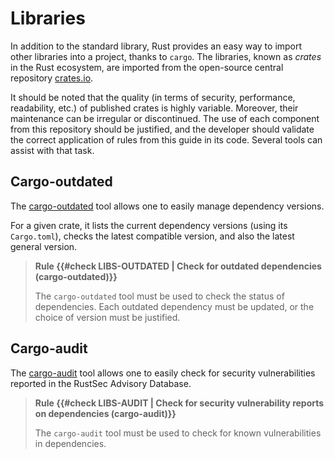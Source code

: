 # Libraries

In addition to the standard library, Rust provides an easy way to import other
libraries into a project, thanks to `cargo`. The libraries, known as *crates* in
the Rust ecosystem, are imported from the open-source central repository
[crates.io](https://crates.io).

It should be noted that the quality (in terms of security, performance,
readability, etc.) of published crates is highly variable. Moreover, their
maintenance can be irregular or discontinued. The use of each component from
this repository should be justified, and the developer should validate the
correct application of rules from this guide in its code. Several tools can
assist with that task.

## Cargo-outdated

The [cargo-outdated] tool allows one to easily manage dependency versions.

For a given crate, it lists the current dependency versions (using its
`Cargo.toml`), checks the latest compatible version, and also the latest general
version.

> **Rule {{#check LIBS-OUTDATED | Check for outdated dependencies (cargo-outdated)}}**
>
> The `cargo-outdated` tool must be used to check the status of dependencies.
> Each outdated dependency must be updated, or the choice of version must be
> justified.

[cargo-outdated]: https://github.com/kbknapp/cargo-outdated

## Cargo-audit

The [cargo-audit] tool allows one to easily check for security vulnerabilities
reported in the RustSec Advisory Database.

> **Rule {{#check LIBS-AUDIT | Check for security vulnerability reports on dependencies (cargo-audit)}}**
>
> The `cargo-audit` tool must be used to check for known vulnerabilities in
> dependencies.

[cargo-audit]: https://github.com/RustSec/cargo-audit

<!-- ## Unsafe code in libraries -->

<!--
<mark>TODO</mark>: `unsafe` blocks are discussed in the following chapter.
One needs to ensure that this kind of block is not misused in project
dependencies.
-->

<!--
> **Recommendation {{#check LIBS-UNSAFE | Check for unsafe code in dependencies}}**
>
> <mark>TODO</mark>: Check that no `unsafe` blocks appear in the imported
> dependencies (with a tool?).
-->
